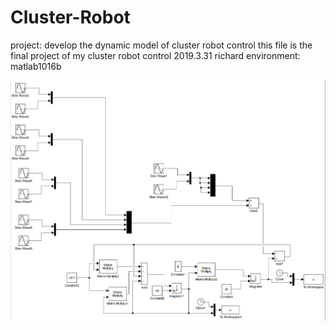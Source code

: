 # Cluster-Robot
project: develop the dynamic model of cluster robot control
this file is the final project of my cluster robot control 
2019.3.31 
richard
environment: matlab1016b

![Simulink](/cluster_robot_control_8_final_sim.png)